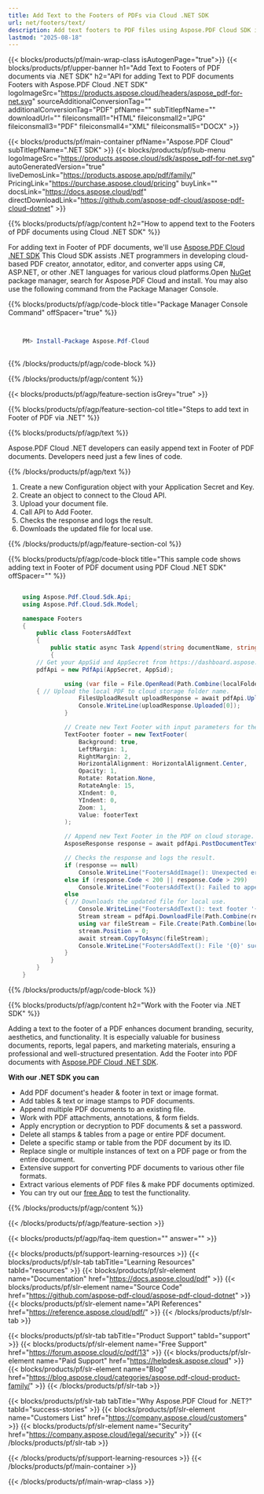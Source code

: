 ```yaml
---
title: Add Text to the Footers of PDFs via Cloud .NET SDK
url: net/footers/text/
description: Add text footers to PDF files using Aspose.PDF Cloud SDK in .NET. Branding, signatures, and more.
lastmod: "2025-08-18"
---
```


{{< blocks/products/pf/main-wrap-class isAutogenPage="true">}}
{{< blocks/products/pf/upper-banner h1="Add Text to Footers of PDF documents via .NET SDK" h2="API for adding Text to PDF documents Footers with Aspose.PDF Cloud .NET SDK" logoImageSrc="https://products.aspose.cloud/headers/aspose_pdf-for-net.svg" sourceAdditionalConversionTag="" additionalConversionTag="PDF" pfName="" subTitlepfName="" downloadUrl="" fileiconsmall1="HTML" fileiconsmall2="JPG" fileiconsmall3="PDF" fileiconsmall4="XML" fileiconsmall5="DOCX" >}}

{{< blocks/products/pf/main-container pfName="Aspose.PDF Cloud" subTitlepfName=".NET SDK" >}}
{{< blocks/products/pf/sub-menu logoImageSrc="https://products.aspose.cloud/sdk/aspose_pdf-for-net.svg"
autoGeneratedVersion="true"
liveDemosLink="https://products.aspose.app/pdf/family/" PricingLink="https://purchase.aspose.cloud/pricing" buyLink="" docsLink="https://docs.aspose.cloud/pdf"  directDownloadLink="https://github.com/aspose-pdf-cloud/aspose-pdf-cloud-dotnet" >}}

{{% blocks/products/pf/agp/content h2="How to append text to the Footers of PDF documents using Cloud .NET SDK" %}}

 For adding text in Footer of PDF documents, we'll use
 [Aspose.PDF Cloud .NET SDK](https://products.aspose.cloud/pdf/net/)
 This Cloud SDK assists .NET programmers in developing cloud-based PDF creator, annotator, editor, and converter apps using C#, ASP.NET,
or other .NET languages for various cloud platforms.Open
 [NuGet](https://www.nuget.org/packages/Aspose.Pdf-Cloud)
 package manager, search for
 Aspose.PDF Cloud
 and install. You may also use the following command from the Package Manager Console.


{{% blocks/products/pf/agp/code-block title="Package Manager Console Command" offSpacer="true" %}}

```powershell

     
    PM> Install-Package Aspose.Pdf-Cloud
     

```

{{% /blocks/products/pf/agp/code-block %}}

{{% /blocks/products/pf/agp/content %}}

{{< blocks/products/pf/agp/feature-section isGrey="true" >}}

{{% blocks/products/pf/agp/feature-section-col title="Steps to add text in Footer of PDF via .NET" %}}

{{% blocks/products/pf/agp/text %}}

Aspose.PDF Cloud .NET developers can easily append text in Footer of PDF documents. Developers need just a few lines of code.

{{% /blocks/products/pf/agp/text %}}

1. Create a new Configuration object with your Application Secret and Key.
1. Create an object to connect to the Cloud API.
1. Upload your document file.
1. Call API to Add Footer.
1. Checks the response and logs the result.
1. Downloads the updated file for local use.

{{% /blocks/products/pf/agp/feature-section-col %}}

{{% blocks/products/pf/agp/code-block title="This sample code shows adding text in Footer of PDF document using PDF Cloud .NET SDK" offSpacer="" %}}

```cs

    using Aspose.Pdf.Cloud.Sdk.Api;
    using Aspose.Pdf.Cloud.Sdk.Model;

    namespace Footers
    {
        public class FootersAddText
        {
            public static async Task Append(string documentName, string outputName, string footerText, int startPage, int endPage, string localFolder, string remoteFolder)
            {
		// Get your AppSid and AppSecret from https://dashboard.aspose.cloud (free registration required). 
		pdfApi = new PdfApi(AppSecret, AppSid);

                using (var file = File.OpenRead(Path.Combine(localFolder, documentName)))
		{ // Upload the local PDF to cloud storage folder name.
                    FilesUploadResult uploadResponse = await pdfApi.UploadFileAsync(Path.Combine(remoteFolder, documentName), documentName);
                    Console.WriteLine(uploadResponse.Uploaded[0]);
                }

                // Create new Text Footer with input parameters for the PDF on cloud storage.
                TextFooter footer = new TextFooter(
                    Background: true,
                    LeftMargin: 1,
                    RightMargin: 2,
                    HorizontalAlignment: HorizontalAlignment.Center,
                    Opacity: 1,
                    Rotate: Rotation.None,
                    RotateAngle: 15,
                    XIndent: 0,
                    YIndent: 0,
                    Zoom: 1,
                    Value: footerText
                );

                // Append new Text Footer in the PDF on cloud storage.
                AsposeResponse response = await pdfApi.PostDocumentTextFooterAsync(documentName, footer, startPage, endPage, folder: remoteFolder);

                // Checks the response and logs the result.
                if (response == null)
                    Console.WriteLine("FootersAddImage(): Unexpected error!");
                else if (response.Code < 200 || response.Code > 299)
                    Console.WriteLine("FootersAddText(): Failed to append text footer to the document.");
                else
                { // Downloads the updated file for local use.
                    Console.WriteLine("FootersAddText(): text footer '{0}' successfully appended to the document '{1}'.", footerText, documentName);
                    Stream stream = pdfApi.DownloadFile(Path.Combine(remoteFolder, documentName));
                    using var fileStream = File.Create(Path.Combine(localFolder, "append_text_footer_" + outputName));
                    stream.Position = 0;
                    await stream.CopyToAsync(fileStream);
                    Console.WriteLine("FootersAddText(): File '{0}' successfully downloaded.", "append_text_footer_" + outputName);
                }
            }
        }
    }

```


{{% /blocks/products/pf/agp/code-block %}}

{{% blocks/products/pf/agp/content h2="Work with the Footer via .NET SDK" %}}

Adding a text to the footer of a PDF enhances document branding, security, aesthetics, and functionality. It is especially valuable for business documents, reports, legal papers, and marketing materials, ensuring a professional and well-structured presentation.
Add the Footer into PDF documents with [Aspose.PDF Cloud .NET SDK](https://products.aspose.cloud/pdf/net/).

**With our .NET SDK you can**

+ Add PDF document's header & footer in text or image format.
+ Add tables & text or image stamps to PDF documents.
+ Append multiple PDF documents to an existing file.
+ Work with PDF attachments, annotations, & form fields.
+ Apply encryption or decryption to PDF documents & set a password.
+ Delete all stamps & tables from a page or entire PDF document.
+ Delete a specific stamp or table from the PDF document by its ID.
+ Replace single or multiple instances of text on a PDF page or from the entire document.
+ Extensive support for converting PDF documents to various other file formats.
+ Extract various elements of PDF files & make PDF documents optimized.
+ You can try out our [free App](https://products.aspose.app/pdf/xfa) to test the functionality.

{{% /blocks/products/pf/agp/content %}}

{{< /blocks/products/pf/agp/feature-section >}}

{{< blocks/products/pf/agp/faq-item question="" answer="" >}}

{{< blocks/products/pf/support-learning-resources >}}
{{< blocks/products/pf/slr-tab tabTitle="Learning Resources" tabId="resources" >}}
{{< blocks/products/pf/slr-element name="Documentation" href="https://docs.aspose.cloud/pdf" >}}
{{< blocks/products/pf/slr-element name="Source Code" href="https://github.com/aspose-pdf-cloud/aspose-pdf-cloud-dotnet" >}}
{{< blocks/products/pf/slr-element name="API References" href="https://reference.aspose.cloud/pdf/" >}}
{{< /blocks/products/pf/slr-tab >}}

{{< blocks/products/pf/slr-tab tabTitle="Product Support" tabId="support" >}}
{{< blocks/products/pf/slr-element name="Free Support" href="https://forum.aspose.cloud/c/pdf/13" >}}
{{< blocks/products/pf/slr-element name="Paid Support" href="https://helpdesk.aspose.cloud" >}}
{{< blocks/products/pf/slr-element name="Blog" href="https://blog.aspose.cloud/categories/aspose.pdf-cloud-product-family/" >}}
{{< /blocks/products/pf/slr-tab >}}

{{< blocks/products/pf/slr-tab tabTitle="Why Aspose.PDF Cloud for .NET?" tabId="success-stories" >}}
{{< blocks/products/pf/slr-element name="Customers List" href="https://company.aspose.cloud/customers" >}}
{{< blocks/products/pf/slr-element name="Security" href="https://company.aspose.cloud/legal/security" >}}
{{< /blocks/products/pf/slr-tab >}}

{{< /blocks/products/pf/support-learning-resources >}}
{{< /blocks/products/pf/main-container >}}

{{< /blocks/products/pf/main-wrap-class >}}


